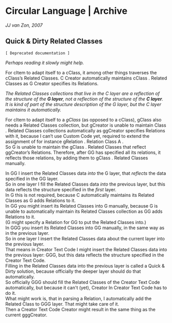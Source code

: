 ﻿Circular Language | Archive
===========================

*JJ van Zon, 2007*

Quick & Dirty Related Classes
-----------------------------

`[ Deprecated documentation ]`

*Perhaps reading it slowly might help.*

For cItem to adapt itself to a cClass, it among other things traverses the cClass’s Related Classes. C Creator automatically maintains cClass . Related Classes as G Creator specifies its Relations.

*The Related Classes collections that live in the C layer are a reflection of the structure of the __G layer__, not a reflection of the structure of the __C layer__. It is kind of part of the structure description of the G layer, but the C layer maintains it automatically.*

For cItem to adapt itself to a *gClass*  (as opposed to a cClass), gClass also needs a Related Classes collection, but gCreator is unable to maintain Class . Related Classes collections automatically as ggCreator specifies Relations with it, because I can’t use Custom Code yet, required to extend the assignment of for instance  gRelation . Relation Class A .  
So G is unable to maintain the gClass . Related Classes that reflect ggCreator’s  Relations. Therefore, after GG has specified all its relations, it reflects those relations, by adding them to gClass . Related Classes manually.

In GG I insert the Related Classes data *into* the G layer, that *reflects* the data specified in the GG layer.  
So in one layer I fill the Related Classes data *into* the previous layer, but this data reflects the structure specified in the *first* layer.  
In G this is not required, because C automatically maintains its Related Classes as G adds Relations to it.  
In GG you might insert its Related Classes into G manually, because G is unable to automatically maintain its Related Classes collection as GG adds Relations to it.  
(G might specify a Relation for GG to put the Related Classes into.)  
In GGG you insert its Related Classes into GG manually, in the same way as in the previous layer.  
So in one layer I insert the Related Classes data about the current layer into the previous layer.  
That means in Creator Text Code I might insert the Related Classes data into the previous layer: GGG, but this data reflects the structure specified in the Creator Text Code.  
Filling in the Related Classes data into the previous layer is called a Quick & Dirty solution, because officially the deeper layer should do that automatically.  
So officially GGG should fill the Related Classes of the Creator Text Code automatically, but because it can't (yet), Creator In Creator Text Code has to do it.  
What might work is, that in parsing a Relation, I automatically add the Related Class to GGG layer. That might take care of it.  
Then a Creator Text Code Creator might result in the same thing as the current gggCreator.